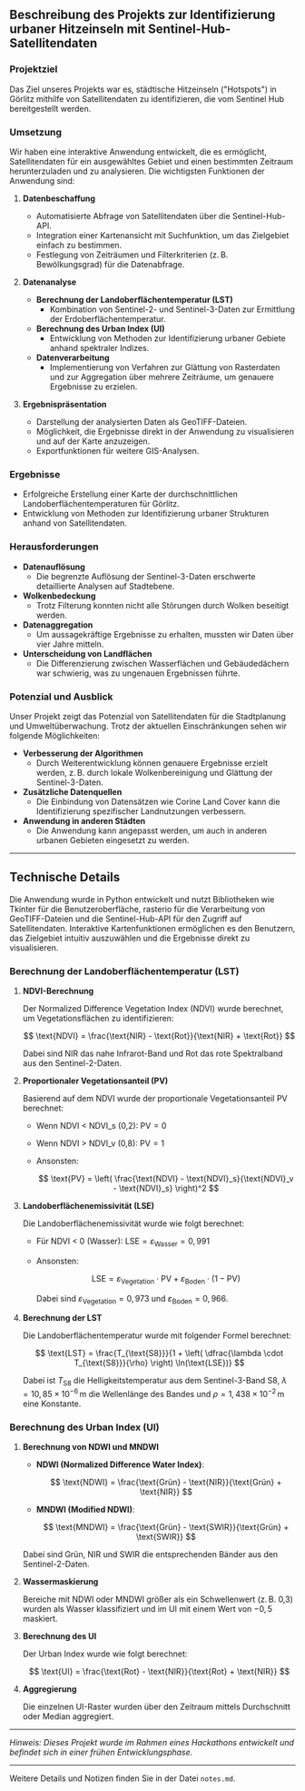 ## Beschreibung des Projekts zur Identifizierung urbaner Hitzeinseln mit Sentinel-Hub-Satellitendaten

### Projektziel

Das Ziel unseres Projekts war es, städtische Hitzeinseln ("Hotspots") in Görlitz mithilfe von Satellitendaten zu identifizieren, die vom Sentinel Hub bereitgestellt werden.

### Umsetzung

Wir haben eine interaktive Anwendung entwickelt, die es ermöglicht, Satellitendaten für ein ausgewähltes Gebiet und einen bestimmten Zeitraum herunterzuladen und zu analysieren. Die wichtigsten Funktionen der Anwendung sind:

1. **Datenbeschaffung**
   - Automatisierte Abfrage von Satellitendaten über die Sentinel-Hub-API.
   - Integration einer Kartenansicht mit Suchfunktion, um das Zielgebiet einfach zu bestimmen.
   - Festlegung von Zeiträumen und Filterkriterien (z. B. Bewölkungsgrad) für die Datenabfrage.

2. **Datenanalyse**
   - **Berechnung der Landoberflächentemperatur (LST)**
     - Kombination von Sentinel-2- und Sentinel-3-Daten zur Ermittlung der Erdoberflächentemperatur.
   - **Berechnung des Urban Index (UI)**
     - Entwicklung von Methoden zur Identifizierung urbaner Gebiete anhand spektraler Indizes.
   - **Datenverarbeitung**
     - Implementierung von Verfahren zur Glättung von Rasterdaten und zur Aggregation über mehrere Zeiträume, um genauere Ergebnisse zu erzielen.

3. **Ergebnispräsentation**
   - Darstellung der analysierten Daten als GeoTIFF-Dateien.
   - Möglichkeit, die Ergebnisse direkt in der Anwendung zu visualisieren und auf der Karte anzuzeigen.
   - Exportfunktionen für weitere GIS-Analysen.

### Ergebnisse

- Erfolgreiche Erstellung einer Karte der durchschnittlichen Landoberflächentemperaturen für Görlitz.
- Entwicklung von Methoden zur Identifizierung urbaner Strukturen anhand von Satellitendaten.

### Herausforderungen

- **Datenauflösung**
  - Die begrenzte Auflösung der Sentinel-3-Daten erschwerte detaillierte Analysen auf Stadtebene.
- **Wolkenbedeckung**
  - Trotz Filterung konnten nicht alle Störungen durch Wolken beseitigt werden.
- **Datenaggregation**
  - Um aussagekräftige Ergebnisse zu erhalten, mussten wir Daten über vier Jahre mitteln.
- **Unterscheidung von Landflächen**
  - Die Differenzierung zwischen Wasserflächen und Gebäudedächern war schwierig, was zu ungenauen Ergebnissen führte.

### Potenzial und Ausblick

Unser Projekt zeigt das Potenzial von Satellitendaten für die Stadtplanung und Umweltüberwachung. Trotz der aktuellen Einschränkungen sehen wir folgende Möglichkeiten:

- **Verbesserung der Algorithmen**
  - Durch Weiterentwicklung können genauere Ergebnisse erzielt werden, z. B. durch lokale Wolkenbereinigung und Glättung der Sentinel-3-Daten. 
- **Zusätzliche Datenquellen**
  - Die Einbindung von Datensätzen wie Corine Land Cover kann die Identifizierung spezifischer Landnutzungen verbessern.
- **Anwendung in anderen Städten**
  - Die Anwendung kann angepasst werden, um auch in anderen urbanen Gebieten eingesetzt zu werden.

---

## Technische Details

Die Anwendung wurde in Python entwickelt und nutzt Bibliotheken wie Tkinter für die Benutzeroberfläche, rasterio für die Verarbeitung von GeoTIFF-Dateien und die Sentinel-Hub-API für den Zugriff auf Satellitendaten. Interaktive Kartenfunktionen ermöglichen es den Benutzern, das Zielgebiet intuitiv auszuwählen und die Ergebnisse direkt zu visualisieren.

### Berechnung der Landoberflächentemperatur (LST)

1. **NDVI-Berechnung**

   Der Normalized Difference Vegetation Index (NDVI) wurde berechnet, um Vegetationsflächen zu identifizieren:

   $$
   \text{NDVI} = \frac{\text{NIR} - \text{Rot}}{\text{NIR} + \text{Rot}}
   $$

   Dabei sind NIR das nahe Infrarot-Band und Rot das rote Spektralband aus den Sentinel-2-Daten.

2. **Proportionaler Vegetationsanteil (PV)**

   Basierend auf dem NDVI wurde der proportionale Vegetationsanteil PV berechnet:

   - Wenn NDVI < NDVI\_s (0,2): $\text{PV} = 0$
   - Wenn NDVI > NDVI\_v (0,8): $\text{PV} = 1$
   - Ansonsten:

     $$
     \text{PV} = \left( \frac{\text{NDVI} - \text{NDVI}_s}{\text{NDVI}_v - \text{NDVI}_s} \right)^2
     $$

3. **Landoberflächenemissivität (LSE)**

   Die Landoberflächenemissivität wurde wie folgt berechnet:

   - Für NDVI < 0 (Wasser): $\text{LSE} = \varepsilon_{\text{Wasser}} = 0{,}991$
   - Ansonsten:

     $$
     \text{LSE} = \varepsilon_{\text{Vegetation}} \cdot \text{PV} + \varepsilon_{\text{Boden}} \cdot (1 - \text{PV})
     $$

     Dabei sind $\varepsilon_{\text{Vegetation}} = 0{,}973$ und $\varepsilon_{\text{Boden}} = 0{,}966$.

4. **Berechnung der LST**

   Die Landoberflächentemperatur wurde mit folgender Formel berechnet:

   $$
   \text{LST} = \frac{T_{\text{S8}}}{1 + \left( \dfrac{\lambda \cdot T_{\text{S8}}}{\rho} \right) \ln(\text{LSE})}
   $$

   Dabei ist $T_{\text{S8}}$ die Helligkeitstemperatur aus dem Sentinel-3-Band S8, $\lambda = 10{,}85 \times 10^{-6}\,\text{m}$ die Wellenlänge des Bandes und $\rho = 1{,}438 \times 10^{-2}\,\text{m}$ eine Konstante.

### Berechnung des Urban Index (UI)

1. **Berechnung von NDWI und MNDWI**

   - **NDWI (Normalized Difference Water Index)**:

     $$
     \text{NDWI} = \frac{\text{Grün} - \text{NIR}}{\text{Grün} + \text{NIR}}
     $$

   - **MNDWI (Modified NDWI)**:

     $$
     \text{MNDWI} = \frac{\text{Grün} - \text{SWIR}}{\text{Grün} + \text{SWIR}}
     $$

   Dabei sind Grün, NIR und SWIR die entsprechenden Bänder aus den Sentinel-2-Daten.

2. **Wassermaskierung**

   Bereiche mit NDWI oder MNDWI größer als ein Schwellenwert (z. B. 0,3) wurden als Wasser klassifiziert und im UI mit einem Wert von $-0{,}5$ maskiert.

3. **Berechnung des UI**

   Der Urban Index wurde wie folgt berechnet:

   $$
   \text{UI} = \frac{\text{Rot} - \text{NIR}}{\text{Rot} + \text{NIR}}
   $$

4. **Aggregierung**

   Die einzelnen UI-Raster wurden über den Zeitraum mittels Durchschnitt oder Median aggregiert.

---

*Hinweis: Dieses Projekt wurde im Rahmen eines Hackathons entwickelt und befindet sich in einer frühen Entwicklungsphase.*

---

Weitere Details und Notizen finden Sie in der Datei `notes.md`.
